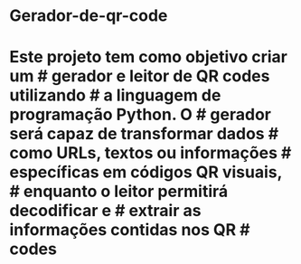 # Gerador-de-qr-code
# Este projeto tem como objetivo criar um # gerador e leitor de QR codes utilizando # a linguagem de programação Python. O # gerador será capaz de transformar dados # como URLs, textos ou informações # específicas em códigos QR visuais, # enquanto o leitor permitirá decodificar e # extrair as informações contidas nos QR # codes
